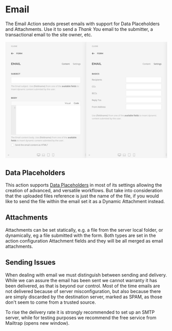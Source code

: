 # Email

The Email Action sends preset emails with support for Data Placeholders and Attachments. Use it to send a _Thank You_ email to the submitter, a transactional email to the site owner, etc.

![Email Form Action](./assets/email.png)

## Data Placeholders

This action supports [Data Placeholders](./overview#data-placeholders) in most of its settings allowing the creation of advanced, and versatile workflows. But take into consideration that the uploaded files reference is just the name of the file, if you would like to send the file within the email set it as a Dynamic Attachment instead.

## Attachments

Attachments can be set statically, e.g. a file from the server local folder, or dynamically, eg a file submitted with the form. Both types are set in the action configuration Attachment fields and they will be all merged as email attachments.

## Sending Issues

When dealing with email we must distinguish between sending and delivery. While we can assure the email has been sent we cannot warranty it has been delivered, as that is beyond our control. Most of the time emails are not delivered because of server misconfiguration, but also because there are simply discarded by the destination server, marked as SPAM, as those don't seem to come from a trusted source.

To rise the delivery rate it is strongly recommended to set up an SMTP server, while for testing purposes we recommend the free service from Mailtrap (opens new window).
